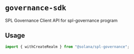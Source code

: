 # `governance-sdk`

SPL Governance Client API for spl-governance program

## Usage

```typescript
import { withCreateRealm } from "@solana/spl-governance";
